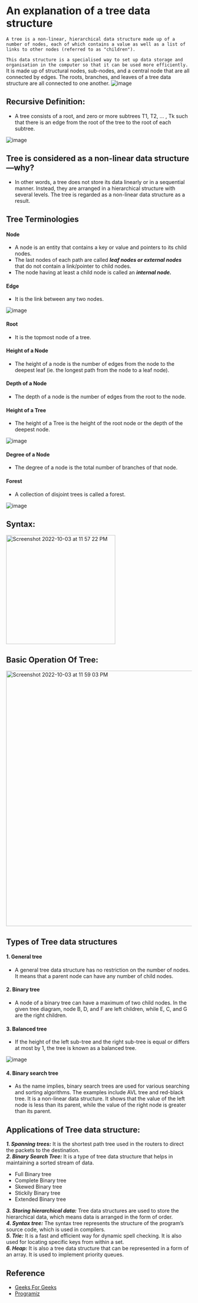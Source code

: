 # An explanation of a tree data structure
```A tree is a non-linear, hierarchical data structure made up of a number of nodes, each of which contains a value as well as a list of links to other nodes (referred to as "children").```

```This data structure is a specialised way to set up data storage and organisation in the computer so that it can be used more efficiently.``` It is made up of structural nodes, sub-nodes, and a central node that are all connected by edges. The roots, branches, and leaves of a tree data structure are all connected to one another.
![image](https://user-images.githubusercontent.com/104387424/193648006-27f74a98-ad9f-43e4-aa19-4d989482e4aa.png)

## Recursive Definition: 
- A tree consists of a root, and zero or more subtrees T1, T2, … , Tk such that there is an edge from the root of the tree to the root of each subtree.

![image](https://user-images.githubusercontent.com/104387424/193648243-6d241801-28bc-4e34-b687-4a646469416d.png)
## Tree is considered as a non-linear data structure—why?
- In other words, a tree does not store its data linearly or in a sequential manner. Instead, they are arranged in a hierarchical structure with several levels. The tree is regarded as a non-linear data structure as a result.
## Tree Terminologies
#### Node
- A node is an entity that contains a key or value and pointers to its child nodes.
- The last nodes of each path are called ***leaf nodes or external nodes*** that do not contain a link/pointer to child nodes.
- The node having at least a child node is called an ***internal node.***
#### Edge
- It is the link between any two nodes.

![image](https://user-images.githubusercontent.com/104387424/193649309-9ea83f9f-cb6b-4caa-94a6-d7194faefaec.png)
#### Root
- It is the topmost node of a tree.
#### Height of a Node
- The height of a node is the number of edges from the node to the deepest leaf (ie. the longest path from the node to a leaf node).
#### Depth of a Node
- The depth of a node is the number of edges from the root to the node.
#### Height of a Tree
- The height of a Tree is the height of the root node or the depth of the deepest node.

![image](https://user-images.githubusercontent.com/104387424/193649987-a25e7324-e95b-4590-bff9-0d006c6e39f9.png)
#### Degree of a Node
- The degree of a node is the total number of branches of that node.
#### Forest
- A collection of disjoint trees is called a forest.

![image](https://user-images.githubusercontent.com/104387424/193650245-8efc423d-aaf9-43cc-a410-725126cb6af3.png)
## Syntax:

<img width="296" alt="Screenshot 2022-10-03 at 11 57 22 PM" src="https://user-images.githubusercontent.com/104387424/193651465-7fbf1f0c-ace8-4ecd-a836-33511a653d46.png">

## Basic Operation Of Tree:

<img width="693" alt="Screenshot 2022-10-03 at 11 59 03 PM" src="https://user-images.githubusercontent.com/104387424/193651683-096e1293-6736-4720-94b0-01890485c1e0.png">

## Types of Tree data structures
#### 1. General tree
- A general tree data structure has no restriction on the number of nodes. It means that a parent node can have any number of child nodes.  
#### 2. Binary tree 
- A node of a binary tree can have a maximum of two child nodes. In the given tree diagram, node B, D, and F are left children, while E, C, and G are the right children.  
#### 3. Balanced tree
- If the height of the left sub-tree and the right sub-tree is equal or differs at most by 1, the tree is known as a balanced tree.

![image](https://user-images.githubusercontent.com/104387424/193652228-2c0cd7ff-d02b-4a98-a306-a88307adcc40.png)

#### 4. Binary search tree
- As the name implies, binary search trees are used for various searching and sorting algorithms. The examples include AVL tree and red-black tree. It is a non-linear data structure. It shows that the value of the left node is less than its parent, while the value of the right node is greater than its parent.
## Applications of Tree data structure:
***1. Spanning trees:*** It is the shortest path tree used in the routers to direct the packets to the destination.  
***2. Binary Search Tree:*** It is a type of tree data structure that helps in maintaining a sorted stream of data.  

- Full Binary tree
- Complete Binary tree
- Skewed Binary tree
- Stickily Binary tree
- Extended Binary tree

***3. Storing hierarchical data:*** Tree data structures are used to store the hierarchical data, which means data is arranged in the form of order.  
***4. Syntax tree:*** The syntax tree represents the structure of the program’s source code, which is used in compilers.  
***5. Trie:*** It is a fast and efficient way for dynamic spell checking. It is also used for locating specific keys from within a set.  
***6. Heap:*** It is also a tree data structure that can be represented in a form of an array. It is used to implement priority queues. 

## Reference
- [Geeks For Geeks](https://www.geeksforgeeks.org/)
- [Programiz](https://www.programiz.com/)

